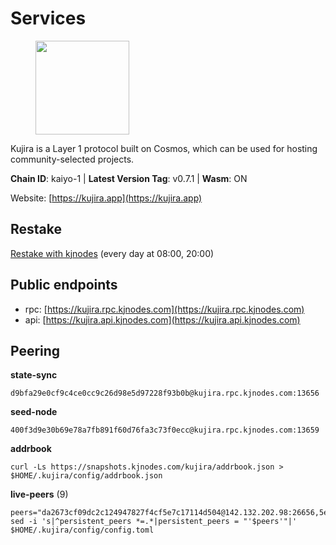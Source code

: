 # Services

<figure><img src="https://raw.githubusercontent.com/kj89/testnet_manuals/main/pingpub/logos/kujira.png" width="150" alt=""><figcaption></figcaption></figure>

Kujira is a Layer 1 protocol built on Cosmos, which can be used for  hosting community-selected projects.

**Chain ID**: kaiyo-1 | **Latest Version Tag**: v0.7.1 | **Wasm**: ON

Website: [https://kujira.app](https://kujira.app)

## Restake

[Restake with kjnodes](https://restake.app/kujira/kujiravaloper1tnuqj73jfn3724lqz34c27tuv80nv336sadqym) (every day at 08:00, 20:00)
## Public endpoints

* rpc: [https://kujira.rpc.kjnodes.com](https://kujira.rpc.kjnodes.com)
* api: [https://kujira.api.kjnodes.com](https://kujira.api.kjnodes.com)

## Peering

**state-sync**

```
d9bfa29e0cf9c4ce0cc9c26d98e5d97228f93b0b@kujira.rpc.kjnodes.com:13656
```

**seed-node**

```
400f3d9e30b69e78a7fb891f60d76fa3c73f0ecc@kujira.rpc.kjnodes.com:13659
```

**addrbook**
```
curl -Ls https://snapshots.kjnodes.com/kujira/addrbook.json > $HOME/.kujira/config/addrbook.json
```

**live-peers** (9)
```
peers="da2673cf09dc2c124947827f4cf5e7c17114d504@142.132.202.98:26656,5ef740383b8a490c1bee7f9e61bf03c43427b182@83.149.102.56:32095,177872437b2a31ebb0fb740ba5bd32b0be99e280@5.79.74.229:31095,d9bfa29e0cf9c4ce0cc9c26d98e5d97228f93b0b@65.109.88.38:13656,ccffabe81f2de8a81e171f93fe1209392bf9993f@65.108.234.59:26656,d6f2eee997d108d4fde5683e31d678427376dfce@77.68.27.75:26656,0743497e30049ac8d59fee5b2ab3a49c3824b95c@198.244.200.196:26656,b29969a2384159db8f8052bc118066bd067157c4@85.215.105.19:15602,253d2293272a29057a27797a5703f5171c267da1@192.99.15.159:26656"
sed -i 's|^persistent_peers *=.*|persistent_peers = "'$peers'"|' $HOME/.kujira/config/config.toml
```
